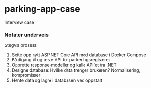 # parking-app-case
Interview case

### Notater underveis
Stegvis prosess:

1. Sette opp nytt ASP.NET Core API med database i Docker Compose
2. Få tilgang til og teste API for parkeringsregisteret
3. Opprette response-modeller og kalle API'et fra .NET
4. Designe database: Hvilke data trenger brukeren? Normalisering, kompromisser
5. Hente data og lagre i databasen ved oppstart
